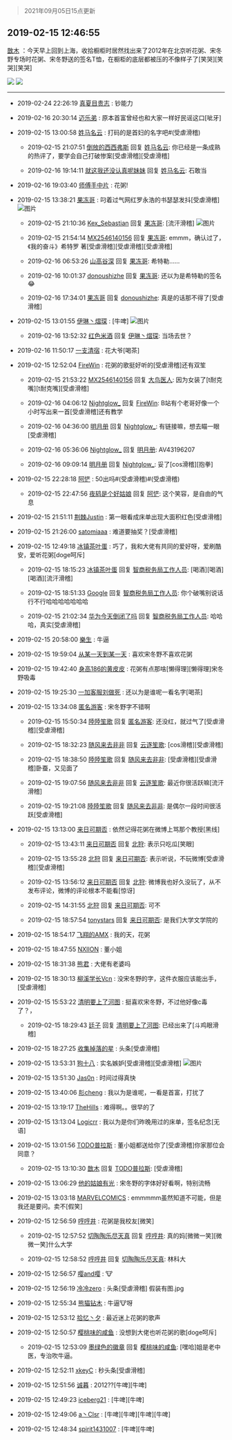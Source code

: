 > 2021年09月05日15点更新
<link rel="stylesheet" href="https://cdn.jsdelivr.net/gh/taotie6/sampleJSON@main/css/photo_show.css">


 ## 2019-02-15 12:46:55 

 [㪚木](https://www.coolapk.com/feed/10309140?shareKey=Y2U1MzUwZjVmYmZkNjEzMTc0OTY~) ：今天早上回到上海，收拾橱柜时居然找出来了2012年在北京听花粥、宋冬野专场时花粥、宋冬野送的签名T恤，在橱柜的底层都被压的不像样子了[笑哭][笑哭][笑哭] 

<div class="album">
<img class="img-item" src="https://image.coolapk.com/feed/2019/0215/12/1081091_1550206009_525@2494x3325.jpg" />
<img class="img-item" src="https://image.coolapk.com/feed/2019/0215/12/1081091_1550206013_3708@2494x3325.jpg" />
</div>

 ------- 

- 2019-02-24 22:26:19 [真夏目贵志](uid=575630) : 钞能力 

- 2019-02-16 20:30:14 [迈乐弟](uid=1554109) : 原本首富曾经也和大家一样好民谣这口[呲牙] 

- 2019-02-15 13:00:58 [姓马名云](uid=1139358) : 打码的是首妇的名字吧#(受虐滑稽) 

    - 2019-02-15 21:07:51 [倒放的西西弗斯](uid=1845896) 回复 [姓马名云](uid=1139358): 你已经是一条成熟的热评了，要学会自己打破惨案[受虐滑稽][受虐滑稽] 

    - 2019-02-16 19:14:11 [就这我还没认真呢妹妹](uid=1854038) 回复 [姓马名云](uid=1139358): 石敢当 

- 2019-02-16 19:03:40 [师傅手中片](uid=1467971) : 花粥! 

- 2019-02-15 13:38:21 [果冻哥](uid=559147) : 叼着过气网红罗永浩的书瑟瑟发抖[受虐滑稽] ![图片](https://image.coolapk.com/feed/2019/0215/13/559147_1550209099_0977@1080x1920.jpg)

    - 2019-02-15 21:10:36 [Kex_Sebastian](uid=1854254) 回复 [果冻哥](uid=559147): [流汗滑稽] ![图片](https://image.coolapk.com/feed/2019/0215/21/1854254_1550236234_4463@640x640.jpg)

    - 2019-02-15 21:54:14 [MX2546140156](uid=2413503) 回复 [果冻哥](uid=559147): emmm，确认过了，《我的奋斗》希特罗 著[受虐滑稽][受虐滑稽][受虐滑稽] 

    - 2019-02-16 06:53:26 [山高谷深](uid=1276077) 回复 [果冻哥](uid=559147): 希特勒…… 

    - 2019-02-16 10:01:37 [donoushizhe](uid=857387) 回复 [果冻哥](uid=559147): 还以为是希特勒的签名😂 

    - 2019-02-16 17:34:01 [果冻哥](uid=559147) 回复 [donoushizhe](uid=857387): 真是的话那不得了[受虐滑稽] 

- 2019-02-15 13:01:55 [伊琳丶熠琛](uid=814969) : [牛啤] ![图片](https://image.coolapk.com/feed/2019/0212/10/571578_1549937009_166@360x640.gif)

    - 2019-02-16 13:52:32 [红色米酒](uid=1708513) 回复 [伊琳丶熠琛](uid=814969): 当场去世？ 

- 2019-02-16 11:50:17 [一支清宿](uid=714240) : 花大爷[喝茶] 

- 2019-02-15 12:52:04 [FireWin](uid=1298272) : 花粥的歌挺好听的[受虐滑稽]还有双笙 

    - 2019-02-15 21:53:22 [MX2546140156](uid=2413503) 回复 [大鸟医人](uid=1511304): 因为女装了[t耐克嘴][t耐克嘴][受虐滑稽] 

    - 2019-02-16 04:06:12 [Nightglow_](uid=2017432) 回复 [FireWin](uid=1298272): B站有个老哥好像一个小时写出来一首[受虐滑稽]还有教学 

    - 2019-02-16 04:36:00 [明月册](uid=1789146) 回复 [Nightglow_](uid=2017432): 有链接嘛，想去瞄一眼[受虐滑稽] 

    - 2019-02-16 05:36:06 [Nightglow_](uid=2017432) 回复 [明月册](uid=1789146): AV43196207 

    - 2019-02-16 09:09:14 [明月册](uid=1789146) 回复 [Nightglow_](uid=2017432): 妥了[cos滑稽][抱拳] 

- 2019-02-15 22:28:18 [阿恾](uid=1955875) : 50出吗#(受虐滑稽)#(受虐滑稽) 

    - 2019-02-15 22:47:56 [夜鸫是个好姑娘](uid=723635) 回复 [阿恾](uid=1955875): 这个笑容，是自由的气息 

- 2019-02-15 21:51:11 [荆棘Justin](uid=999189) : 第一眼看成床单出现大面积红色[受虐滑稽] 

- 2019-02-15 21:26:00 [satomiaaa](uid=2110686) : 难道要抽奖？[受虐滑稽] 

- 2019-02-15 12:49:18 [冰镇茶叶蛋](uid=1537904) : 巧了，我和大佬有共同的爱好呀，爱刷酷安，爱听花粥[doge呵斥] 

    - 2019-02-15 18:15:23 [冰镇茶叶蛋](uid=1537904) 回复 [智商税务局工作人员](uid=899563): [喝酒][喝酒][喝酒][流汗滑稽] 

    - 2019-02-15 18:51:33 [Googlе](uid=465592) 回复 [智商税务局工作人员](uid=899563): 你个破嘴别说话行不行哈哈哈哈哈哈哈 

    - 2019-02-15 21:02:34 [华为今天倒闭了吗](uid=1418959) 回复 [智商税务局工作人员](uid=899563): 哈哈哈，真实[受虐滑稽] 

- 2019-02-15 20:58:00 [樂生](uid=1422505) : 牛逼 

- 2019-02-15 19:59:04 [从某一天到某一天](uid=802428) : 喜欢宋冬野不喜欢花粥 

- 2019-02-15 19:42:40 [身高186的黄皮皮](uid=723257) : 花粥有点那啥[懒得理][懒得理]宋冬野吸毒 

- 2019-02-15 19:25:30 [一加客服刘做死](uid=1278148) : 还以为是谁呢一看名字[喝茶] 

- 2019-02-15 13:34:08 [匿名游客](uid=1603081) : 宋冬野字不错啊 

    - 2019-02-15 15:50:34 [陸陸笙歌](uid=476715) 回复 [匿名游客](uid=1603081): 还没红，就过气了[受虐滑稽][受虐滑稽] 

    - 2019-02-15 18:32:23 [随风来去非非](uid=1121332) 回复 [云逐笙歌](uid=476715): [cos滑稽][受虐滑稽] 

    - 2019-02-15 18:38:50 [陸陸笙歌](uid=476715) 回复 [随风来去非非](uid=1121332): [受虐滑稽][受虐滑稽]卧蚕，又见面了 

    - 2019-02-15 19:07:56 [随风来去非非](uid=1121332) 回复 [云逐笙歌](uid=476715): 最近你很活跃嘛[流汗滑稽] 

    - 2019-02-15 19:21:08 [陸陸笙歌](uid=476715) 回复 [随风来去非非](uid=1121332): 是偶尔一段时间很活跃[受虐滑稽] 

- 2019-02-15 13:13:00 [来日可期否](uid=1104212) : 依然记得花粥在微博上骂那个教授[黑线] 

    - 2019-02-15 13:43:11 [来日可期否](uid=1104212) 回复 [北狩](uid=2402919): 表示只吃瓜[笑眼] 

    - 2019-02-15 13:55:28 [北狩](uid=2402919) 回复 [来日可期否](uid=1104212): 表示听说，不玩微博[受虐滑稽][受虐滑稽] 

    - 2019-02-15 13:56:12 [来日可期否](uid=1104212) 回复 [北狩](uid=2402919): 微博我也好久没玩了，从不发布评论，微博的评论根本不能看[惊讶] 

    - 2019-02-15 14:31:55 [北狩](uid=2402919) 回复 [来日可期否](uid=1104212): 可不 

    - 2019-02-15 18:57:54 [tonystars](uid=1750445) 回复 [来日可期否](uid=1104212): 是我们大学文学院的 

- 2019-02-15 18:54:17 [飞翔的AMX](uid=1512209) : 我的天，花粥 

- 2019-02-15 18:47:55 [NXIION](uid=1296319) : 董小姐 

- 2019-02-15 18:31:38 [熊君](uid=639020) : 大佬有老婆吗 

- 2019-02-15 18:30:13 [柳溪学长Vcn](uid=1030771) : 没宋冬野的字，这件衣服应该能出手，[受虐滑稽] 

- 2019-02-15 15:53:22 [清明要上了河图](uid=1757889) : 挺喜欢宋冬野，不过他好像c毒了？， 

    - 2019-02-15 18:29:43 [廷子](uid=1645555) 回复 [清明要上了河图](uid=1757889): 已经出来了[斗鸡眼滑稽] 

- 2019-02-15 18:27:25 [收集掉落的星](uid=1067372) : 头条[受虐滑稽] 

- 2019-02-15 13:53:31 [狗十八](uid=1812189) : 实名嫉妒[受虐滑稽][受虐滑稽] ![图片](https://image.coolapk.com/feed/2019/0214/17/1007491_1550135238_6035@720x743.jpg)

- 2019-02-15 13:51:30 [Jas0n](uid=493203) : 时间过得真快 

- 2019-02-15 13:40:06 [肜cheng](uid=737447) : 我以为是谁呢，一看是首富，打扰了 

- 2019-02-15 13:19:17 [TheHills](uid=471628) : 难得啊。。很早的了 

- 2019-02-15 13:13:04 [Logicrr](uid=2419448) : 我以为是你们昨晚用过的床单，签名纪念[无语] 

- 2019-02-15 13:01:56 [TODO普拉斯](uid=1125529) : 董小姐都送给你了[受虐滑稽]你家那位会同意？ 

    - 2019-02-15 13:10:30 [㪚木](uid=1081091) 回复 [TODO普拉斯](uid=1125529): [受虐滑稽] 

- 2019-02-15 13:06:29 [他的姑娘有光](uid=691103) : 宋冬野的字体好好看啊，特别流畅 

- 2019-02-15 13:03:18 [MARVELCOMICS](uid=2058625) : emmmmm虽然知道不可能，但是我还是要问。卖不[假笑] 

- 2019-02-15 12:56:59 [哼哼井](uid=1854685) : 花粥是我校友[微笑] 

    - 2019-02-15 12:57:52 [切陶陶乐尽天真](uid=737950) 回复 [哼哼井](uid=1854685): 真的妈[微微一笑][微微一笑]什么大学 

    - 2019-02-15 12:58:52 [哼哼井](uid=1854685) 回复 [切陶陶乐尽天真](uid=737950): 林科大 

- 2019-02-15 12:56:57 [嘤and嘤](uid=2101150) : 🐮 

- 2019-02-15 12:56:19 [冷冷zero](uid=1161800) : 头条[受虐滑稽]
假装有图.jpg 

- 2019-02-15 12:55:34 [熊猫钻木](uid=1177071) : 牛逼🐮呀 

- 2019-02-15 12:53:12 [拾忆丶夕](uid=880677) : 最近迷上花粥的歌声 

- 2019-02-15 12:50:57 [樱桃味的咸鱼](uid=1091952) : 没想到大佬也听花粥的歌[doge呵斥] 

    - 2019-02-15 12:53:09 [墨绿色的徽章](uid=1309955) 回复 [樱桃味的咸鱼](uid=1091952): [嘿哈]姐是老中医，专治吹牛逼。 

- 2019-02-15 12:52:11 [xkeyC](uid=1622565) : 秒头条[受虐滑稽] 

- 2019-02-15 12:51:56 [诚暮](uid=2044719) : 2012??[牛啤][牛啤] 

- 2019-02-15 12:49:23 [iceberg21](uid=1337590) : [牛啤][牛啤] 

- 2019-02-15 12:49:06 [a丶Clsr](uid=1705990) : [牛啤][牛啤][牛啤][牛啤] 

- 2019-02-15 12:48:34 [spirit1431007](uid=1495334) : [牛啤][牛啤] 

